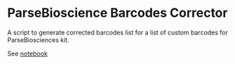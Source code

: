 # ParseBioscience Barcodes Corrector

A script to generate corrected barcodes list for a list of custom barcodes for ParseBiosciences kit.

See [notebook](analysis.ipynb)


